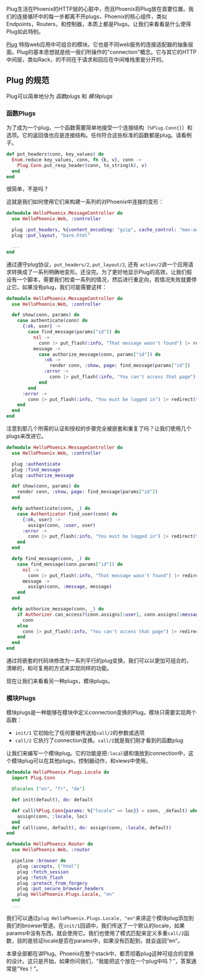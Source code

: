 Plug生活在Phoenix的HTTP层的心脏中，而且Phoenix将Plug放在首要位置。我们的连接循环中的每一步都离不开plugs，Phoenix的核心组件，类似Endpoints，Routers，和控制器，本质上都是Plugs。让我们来看看是什么使得Plug如此特别。

[Plug](https://github.com/elixir-lang/plug) 特指web应用中可组合的模块。它也是不同web服务的连接适配器的抽象层面。Plug的基本思想就是统一我们所操作的"connection"概念。它与其它的HTTP中间层，类似Rack，的不同在于请求和回应在中间堆栈里是分开的。

## Plug 的规范

Plug可以简单地分为 *函数plugs* 和 *模块plugs*

### 函数Plugs

为了成为一个plug，一个函数需要简单地接受一个连接结构（`%Plug.Conn{}`）和选项。它的返回值也应是连接结构。任何符合这些标准的函数都是plug。请看例子。

```elixir
def put_headers(conn, key_values) do
  Enum.reduce key_values, conn, fn {k, v}, conn ->
    Plug.Conn.put_resp_header(conn, to_string(k), v)
  end
end
```

很简单，不是吗？

这就是我们如何使用它们来构建一系列的对Phoenix中连接的变形：

```elixir
defmodule HelloPhoenix.MessageController do
  use HelloPhoenix.Web, :controller

  plug :put_headers, %{content_encoding: "gzip", cache_control: "max-age=3600"}
  plug :put_layout, "bare.html"

  ...
end
```

通过遵守plug协议，`put_headers/2`, `put_layout/2`, 还有 `action/2`讲一个应用请求转换成了一系列明确地变形。还没完。为了更好地显示Plug的高效，让我们假设有一个脚本，需要我们检查一系列的情况，然后进行重定向，若情况失败就要停止它。如果没有plug，我们可能需要这样：

```elixir
defmodule HelloPhoenix.MessageController do
  use HelloPhoenix.Web, :controller

  def show(conn, params) do
    case authenticate(conn) do
      {:ok, user} ->
        case find_message(params["id"]) do
          nil ->
            conn |> put_flash(:info, "That message wasn't found") |> redirect(to: "/")
          message ->
            case authorize_message(conn, params["id"]) do
              :ok ->
                render conn, :show, page: find_message(params["id"])
              :error ->
                conn |> put_flash(:info, "You can't access that page") |> redirect(to: "/")
            end
        end
      :error ->
        conn |> put_flash(:info, "You must be logged in") |> redirect(to: "/")
    end
  end
end
```

注意到那几个所需的认证和授权的步骤完全被嵌套和重复了吗？让我们使用几个plugs来改进它。

```elixir
defmodule HelloPhoenix.MessageController do
  use HelloPhoenix.Web, :controller

  plug :authenticate
  plug :find_message
  plug :authorize_message

  def show(conn, params) do
    render conn, :show, page: find_message(params["id"])
  end

  defp authenticate(conn, _) do
    case Authenticator.find_user(conn) do
      {:ok, user} ->
        assign(conn, :user, user)
      :error ->
        conn |> put_flash(:info, "You must be logged in") |> redirect(to: "/") |> halt
    end
  end

  defp find_message(conn, _) do
    case find_message(conn.params["id"]) do
      nil ->
        conn |> put_flash(:info, "That message wasn't found") |> redirect(to: "/") |> halt
      message ->
        assign(conn, :message, message)
    end
  end

  defp authorize_message(conn, _) do
    if Authorizer.can_access?(conn.assigns[:user], conn.assigns[:message]) do
      conn
    else
      conn |> put_flash(:info, "You can't access that page") |> redirect(to: "/") |> halt
    end
  end
end
```

通过将嵌套的代码块修改为一系列平行的plug变换，我们可以以更加可组合的，清晰的，和可复用的方式来实现同样的功能。

现在让我们来看看另一种plugs，模块plugs。

### 模块Plugs

模块plugs是一种能够在模块中定义connection变换的Plug。模块只需要实现两个函数：

- `init/1` 它初始化了任何要被传送给`call/2`的参数或选项
- `call/2` 它执行了connection变换。`call/2`就是我们刚才看到的函数plug

让我们来编写一个模块plug。它的功能是把`:local`键和值放到connection中，这个模块plug可以在其他plugs，控制器动作，和views中使用。

```elixir
defmodule HelloPhoenix.Plugs.Locale do
  import Plug.Conn

  @locales ["en", "fr", "de"]

  def init(default), do: default

  def call(%Plug.Conn{params: %{"locale" => loc}} = conn, _default) when loc in @locales do
    assign(conn, :locale, loc)
  end
  def call(conn, default), do: assign(conn, :locale, default)
end

defmodule HelloPhoenix.Router do
  use HelloPhoenix.Web, :router

  pipeline :browser do
    plug :accepts, ["html"]
    plug :fetch_session
    plug :fetch_flash
    plug :protect_from_forgery
    plug :put_secure_browser_headers
    plug HelloPhoenix.Plugs.Locale, "en"
  end
  ...
```

我们可以通过`plug HelloPhoenix.Plugs.Locale, "en"`来讲这个模块plug添加到我们的browser管道。在`init/1`回调中，我们传送了一个默认的locale，如果params中没有东西，就会使用它。我们也使用了模式匹配来定义多重`call/2`函数，目的是验证locale是否在params中，如果没有匹配到，就会返回“en”。

本章全部都在讲Plug。Phoenix在整个stack中，都贯彻着plug这种可组合的变换的设计。这只是开始，如果你问我们，“我能把这个放在一个plug中吗？”，答案通常是“Yes！”。
